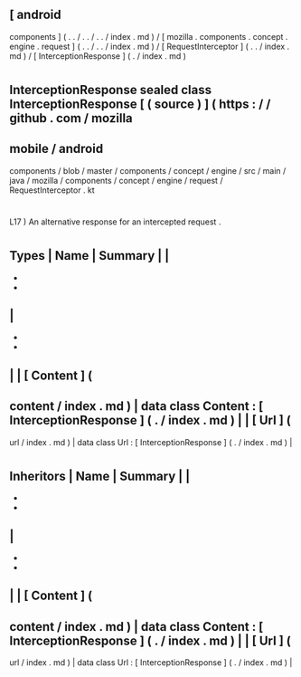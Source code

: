 [
android
-
components
]
(
.
.
/
.
.
/
.
.
/
index
.
md
)
/
[
mozilla
.
components
.
concept
.
engine
.
request
]
(
.
.
/
.
.
/
index
.
md
)
/
[
RequestInterceptor
]
(
.
.
/
index
.
md
)
/
[
InterceptionResponse
]
(
.
/
index
.
md
)
#
InterceptionResponse
sealed
class
InterceptionResponse
[
(
source
)
]
(
https
:
/
/
github
.
com
/
mozilla
-
mobile
/
android
-
components
/
blob
/
master
/
components
/
concept
/
engine
/
src
/
main
/
java
/
mozilla
/
components
/
concept
/
engine
/
request
/
RequestInterceptor
.
kt
#
L17
)
An
alternative
response
for
an
intercepted
request
.
#
#
#
Types
|
Name
|
Summary
|
|
-
-
-
|
-
-
-
|
|
[
Content
]
(
-
content
/
index
.
md
)
|
data
class
Content
:
[
InterceptionResponse
]
(
.
/
index
.
md
)
|
|
[
Url
]
(
-
url
/
index
.
md
)
|
data
class
Url
:
[
InterceptionResponse
]
(
.
/
index
.
md
)
|
#
#
#
Inheritors
|
Name
|
Summary
|
|
-
-
-
|
-
-
-
|
|
[
Content
]
(
-
content
/
index
.
md
)
|
data
class
Content
:
[
InterceptionResponse
]
(
.
/
index
.
md
)
|
|
[
Url
]
(
-
url
/
index
.
md
)
|
data
class
Url
:
[
InterceptionResponse
]
(
.
/
index
.
md
)
|
